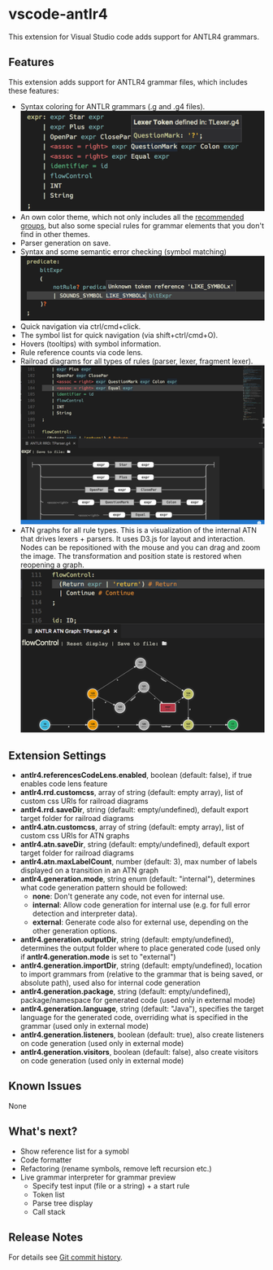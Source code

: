 # vscode-antlr4

This extension for Visual Studio code adds support for ANTLR4 grammars.

## Features

This extension adds support for ANTLR4 grammar files, which includes these features:

* Syntax coloring for ANTLR grammars (.g and .g4 files).
![Some of the features](misc/antlr4-1.png)
* An own color theme, which not only includes all the [recommended groups](http://manual.macromates.com/en/language_grammars), but also some special rules for grammar elements that you don't find in other themes.
* Parser generation on save.
* Syntax and some semantic error checking (symbol matching)
![Some of the features](misc/antlr4-2.png)
* Quick navigation via ctrl/cmd+click.
* The symbol list for quick navigation (via shift+ctrl/cmd+O).
* Hovers (tooltips) with symbol information.
* Rule reference counts via code lens.
* Railroad diagrams for all types of rules (parser, lexer, fragment lexer).
![Some of the features](misc/antlr4-3.png)
* ATN graphs for all rule types. This is a visualization of the internal ATN that drives lexers + parsers. It uses D3.js for layout and interaction. Nodes can be repositioned with the mouse and you can drag and zoom the image. The transformation and position state is restored when reopening a graph.
![Some of the features](misc/antlr4-4.png)

## Extension Settings

* **antlr4.referencesCodeLens.enabled**, boolean (default: false), if true enables code lens feature
* **antlr4.rrd.customcss**, array of string (default: empty array), list of custom css URIs for railroad diagrams
* **antlr4.rrd.saveDir**, string (default: empty/undefined), default export target folder for railroad diagrams
* **antlr4.atn.customcss**, array of string (default: empty array), list of custom css URIs for ATN graphs
* **antlr4.atn.saveDir**, string (default: empty/undefined), default export target folder for railroad diagrams
* **antlr4.atn.maxLabelCount**, number (default: 3), max number of labels displayed on a transition in an ATN graph
* **antlr4.generation.mode**, string enum (default: "internal"), determines what code generation pattern should be followed:
    * **none**: Don't generate any code, not even for internal use.
    * **internal**: Allow code generation for internal use (e.g. for full error detection and interpreter data).
    * **external**: Generate code also for external use, depending on the other generation options.
* **antlr4.generation.outputDir**, string (default: empty/undefined), determines the output folder where to place generated code (used only if **antlr4.generation.mode** is set to "external")
* **antlr4.generation.importDir**, string (default: empty/undefined), location to import grammars from (relative to the grammar that is being saved, or absolute path), used also for internal code generation
* **antlr4.generation.package**, string (default: empty/undefined), package/namespace for generated code (used only in external mode)
* **antlr4.generation.language**, string (default: "Java"), specifies the target language for the generated code, overriding what is specified in the grammar (used only in external mode)
* **antlr4.generation.listeners**, boolean (default: true), also create listeners on code generation (used only in external mode)
* **antlr4.generation.visitors**, boolean (default: false), also create visitors on code generation (used only in external mode)

## Known Issues

None

## What's next?

* Show reference list for a symobl
* Code formatter
* Refactoring (rename symbols, remove left recursion etc.)
* Live grammar interpreter for grammar preview
    * Specify test input (file or a string) + a start rule
    * Token list
    * Parse tree display
    * Call stack

## Release Notes

For details see [Git commit history](https://github.com/mike-lischke/vscode-antlr4/commits/master).

